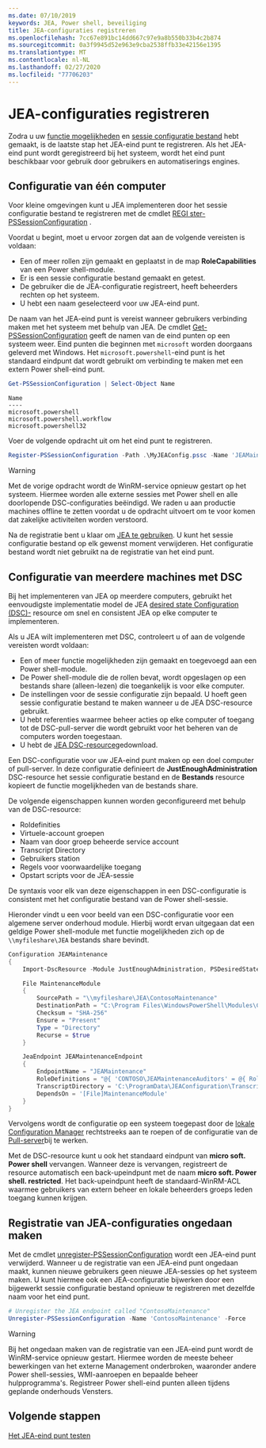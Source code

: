 ```yaml
---
ms.date: 07/10/2019
keywords: JEA, Power shell, beveiliging
title: JEA-configuraties registreren
ms.openlocfilehash: 7cc67e891bc14dd667c97e9a8b550b33b4c2b874
ms.sourcegitcommit: 0a3f9945d52e963e9cba2538ffb33e42156e1395
ms.translationtype: MT
ms.contentlocale: nl-NL
ms.lasthandoff: 02/27/2020
ms.locfileid: "77706203"
---
```

# <a name="registering-jea-configurations"></a>JEA-configuraties registreren

Zodra u uw [functie mogelijkheden](role-capabilities.md) en [sessie configuratie bestand](session-configurations.md) hebt gemaakt, is de laatste stap het JEA-eind punt te registreren. Als het JEA-eind punt wordt geregistreerd bij het systeem, wordt het eind punt beschikbaar voor gebruik door gebruikers en automatiserings engines.

## <a name="single-machine-configuration"></a>Configuratie van één computer

Voor kleine omgevingen kunt u JEA implementeren door het sessie configuratie bestand te registreren met de cmdlet [REGI ster-PSSessionConfiguration](/powershell/module/microsoft.powershell.core/register-pssessionconfiguration) .

Voordat u begint, moet u ervoor zorgen dat aan de volgende vereisten is voldaan:

- Een of meer rollen zijn gemaakt en geplaatst in de map **RoleCapabilities** van een Power shell-module.
- Er is een sessie configuratie bestand gemaakt en getest.
- De gebruiker die de JEA-configuratie registreert, heeft beheerders rechten op het systeem.
- U hebt een naam geselecteerd voor uw JEA-eind punt.

De naam van het JEA-eind punt is vereist wanneer gebruikers verbinding maken met het systeem met behulp van JEA. De cmdlet [Get-PSSessionConfiguration](/powershell/module/microsoft.powershell.core/get-pssessionconfiguration) geeft de namen van de eind punten op een systeem weer. Eind punten die beginnen met `microsoft` worden doorgaans geleverd met Windows. Het `microsoft.powershell`-eind punt is het standaard eindpunt dat wordt gebruikt om verbinding te maken met een extern Power shell-eind punt.

```powershell
Get-PSSessionConfiguration | Select-Object Name
```

```Output
Name
----
microsoft.powershell
microsoft.powershell.workflow
microsoft.powershell32
```

Voer de volgende opdracht uit om het eind punt te registreren.

```powershell
Register-PSSessionConfiguration -Path .\MyJEAConfig.pssc -Name 'JEAMaintenance' -Force
```

> [!WARNING]
> Met de vorige opdracht wordt de WinRM-service opnieuw gestart op het systeem. Hiermee worden alle externe sessies met Power shell en alle doorlopende DSC-configuraties beëindigd. We raden u aan productie machines offline te zetten voordat u de opdracht uitvoert om te voor komen dat zakelijke activiteiten worden verstoord.

Na de registratie bent u klaar om [JEA te gebruiken](using-jea.md). U kunt het sessie configuratie bestand op elk gewenst moment verwijderen. Het configuratie bestand wordt niet gebruikt na de registratie van het eind punt.

## <a name="multi-machine-configuration-with-dsc"></a>Configuratie van meerdere machines met DSC

Bij het implementeren van JEA op meerdere computers, gebruikt het eenvoudigste implementatie model de JEA [desired state Configuration (DSC)-](../../../dsc/overview/overview.md) resource om snel en consistent JEA op elke computer te implementeren.

Als u JEA wilt implementeren met DSC, controleert u of aan de volgende vereisten wordt voldaan:

- Een of meer functie mogelijkheden zijn gemaakt en toegevoegd aan een Power shell-module.
- De Power shell-module die de rollen bevat, wordt opgeslagen op een bestands share (alleen-lezen) die toegankelijk is voor elke computer.
- De instellingen voor de sessie configuratie zijn bepaald. U hoeft geen sessie configuratie bestand te maken wanneer u de JEA DSC-resource gebruikt.
- U hebt referenties waarmee beheer acties op elke computer of toegang tot de DSC-pull-server die wordt gebruikt voor het beheren van de computers worden toegestaan.
- U hebt de [JEA DSC-resource](https://github.com/powershell/JEA/tree/master/DSC%20Resource)gedownload.

Een DSC-configuratie voor uw JEA-eind punt maken op een doel computer of pull-server. In deze configuratie definieert de **JustEnoughAdministration** DSC-resource het sessie configuratie bestand en de **Bestands** resource kopieert de functie mogelijkheden van de bestands share.

De volgende eigenschappen kunnen worden geconfigureerd met behulp van de DSC-resource:

- Roldefinities
- Virtuele-account groepen
- Naam van door groep beheerde service account
- Transcript Directory
- Gebruikers station
- Regels voor voorwaardelijke toegang
- Opstart scripts voor de JEA-sessie

De syntaxis voor elk van deze eigenschappen in een DSC-configuratie is consistent met het configuratie bestand van de Power shell-sessie.

Hieronder vindt u een voor beeld van een DSC-configuratie voor een algemene server onderhoud module. Hierbij wordt ervan uitgegaan dat een geldige Power shell-module met functie mogelijkheden zich op de `\\myfileshare\JEA` bestands share bevindt.

```powershell
Configuration JEAMaintenance
{
    Import-DscResource -Module JustEnoughAdministration, PSDesiredStateConfiguration

    File MaintenanceModule
    {
        SourcePath = "\\myfileshare\JEA\ContosoMaintenance"
        DestinationPath = "C:\Program Files\WindowsPowerShell\Modules\ContosoMaintenance"
        Checksum = "SHA-256"
        Ensure = "Present"
        Type = "Directory"
        Recurse = $true
    }

    JeaEndpoint JEAMaintenanceEndpoint
    {
        EndpointName = "JEAMaintenance"
        RoleDefinitions = "@{ 'CONTOSO\JEAMaintenanceAuditors' = @{ RoleCapabilities = 'GeneralServerMaintenance-Audit' }; 'CONTOSO\JEAMaintenanceAdmins' = @{ RoleCapabilities = 'GeneralServerMaintenance-Audit', 'GeneralServerMaintenance-Admin' } }"
        TranscriptDirectory = 'C:\ProgramData\JEAConfiguration\Transcripts'
        DependsOn = '[File]MaintenanceModule'
    }
}
```

Vervolgens wordt de configuratie op een systeem toegepast door de [lokale Configuration Manager](/powershell/scripting/dsc/managing-nodes/metaConfig) rechtstreeks aan te roepen of de configuratie van de [Pull-server](/powershell/scripting/dsc/pull-server/pullServer)bij te werken.

Met de DSC-resource kunt u ook het standaard eindpunt van **micro soft. Power shell** vervangen. Wanneer deze is vervangen, registreert de resource automatisch een back-upeindpunt met de naam **micro soft. Power shell. restricted**. Het back-upeindpunt heeft de standaard-WinRM-ACL waarmee gebruikers van extern beheer en lokale beheerders groeps leden toegang kunnen krijgen.

## <a name="unregistering-jea-configurations"></a>Registratie van JEA-configuraties ongedaan maken

Met de cmdlet [unregister-PSSessionConfiguration](/powershell/module/microsoft.powershell.core/Unregister-PSSessionConfiguration) wordt een JEA-eind punt verwijderd. Wanneer u de registratie van een JEA-eind punt ongedaan maakt, kunnen nieuwe gebruikers geen nieuwe JEA-sessies op het systeem maken. U kunt hiermee ook een JEA-configuratie bijwerken door een bijgewerkt sessie configuratie bestand opnieuw te registreren met dezelfde naam voor het eind punt.

```powershell
# Unregister the JEA endpoint called "ContosoMaintenance"
Unregister-PSSessionConfiguration -Name 'ContosoMaintenance' -Force
```

> [!WARNING]
> Bij het ongedaan maken van de registratie van een JEA-eind punt wordt de WinRM-service opnieuw gestart. Hiermee worden de meeste beheer bewerkingen van het externe Management onderbroken, waaronder andere Power shell-sessies, WMI-aanroepen en bepaalde beheer hulpprogramma's. Registreer Power shell-eind punten alleen tijdens geplande onderhouds Vensters.

## <a name="next-steps"></a>Volgende stappen

[Het JEA-eind punt testen](using-jea.md)
